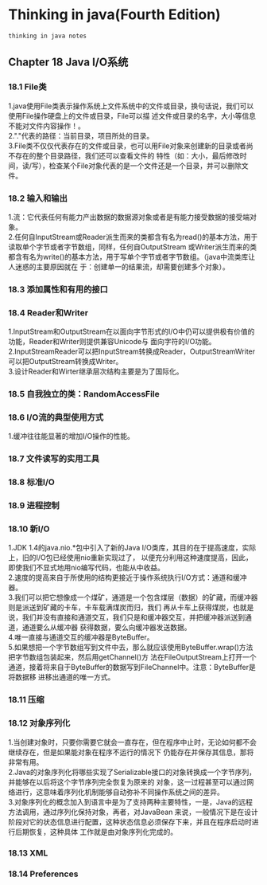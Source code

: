 # Thinking in java(Fourth Edition)
    thinking in java notes
## Chapter 18 Java I/O系统
### 18.1 File类
1.java使用File类表示操作系统上文件系统中的文件或目录，换句话说，我们可以使用File操作硬盘上的文件或目录，File可以描
述文件或目录的名字，大小等信息不能对文件内容操作！。   
2."."代表的路径：当前目录，项目所处的目录。   
3.File类不仅仅代表存在的文件或目录，也可以用File对象来创建新的目录或者尚不存在的整个目录路径，我们还可以查看文件的
特性（如：大小，最后修改时间，读/写），检查某个File对象代表的是一个文件还是一个目录，并可以删除文件。   
### 18.2 输入和输出
1.流：它代表任何有能力产出数据的数据源对象或者是有能力接受数据的接受端对象。   
2.任何自InputStream或Reader派生而来的类都含有名为read()的基本方法，用于读取单个字节或者字节数组，同样，任何自OutputStream
或Writer派生而来的类都含有名为write()的基本方法，用于写单个字节或者字节数组。（java中流类库让人迷惑的主要原因就在
于：创建单一的结果流，却需要创建多个对象）。  
### 18.3 添加属性和有用的接口
### 18.4 Reader和Writer
1.InputStream和OutputStream在以面向字节形式的I/O中仍可以提供极有价值的功能，Reader和Writer则提供兼容Unicode与
面向字符的I/O功能。   
2.InputStreamReader可以把InputStream转换成Reader，OutputStreamWriter可以把OutputStream转换成Writer。   
3.设计Reader和Wirter继承层次结构主要是为了国际化。
### 18.5 自我独立的类：RandomAccessFile
### 18.6 I/O流的典型使用方式
1.缓冲往往能显著的增加I/O操作的性能。   
### 18.7 文件读写的实用工具
### 18.8 标准I/O
### 18.9 进程控制
### 18.10 新I/O
1.JDK 1.4的java.nio.*包中引入了新的Java I/O类库，其目的在于提高速度，实际上，旧的I/O包已经使用nio重新实现过了，
以便充分利用这种速度提高，因此，即使我们不显式地用nio编写代码，也能从中收益。   
2.速度的提高来自于所使用的结构更接近于操作系统执行I/O方式：通道和缓冲器。   
3.我们可以把它想像成一个煤矿，通道是一个包含煤层（数据）的矿藏，而缓冲器则是派送到矿藏的卡车，卡车载满煤炭而归，我们
再从卡车上获得煤炭，也就是说，我们并没有直接和通道交互，我们只是和缓冲器交互，并把缓冲器派送到通道，通道要么从缓冲器
获得数据，要么向缓冲器发送数据。   
4.唯一直接与通道交互的缓冲器是ByteBuffer。   
5.如果想把一个字节数组写到文件中去，那么就应该使用ByteBuffer.wrap()方法把字节数组包装起来，然后用getChannel()方
法在FileOutputStream上打开一个通道，接着将来自于ByteBuffer的数据写到FileChannel中。注意：ByteBuffer是将数据移
进移出通道的唯一方式。   
### 18.11 压缩
### 18.12 对象序列化
1.当创建对象时，只要你需要它就会一直存在，但在程序中止时，无论如何都不会继续存在，但是如果能对象在程序不运行的情况下
仍能存在并保存其信息，那将非常有用。   
2.Java的对象序列化将哪些实现了Serializable接口的对象转换成一个字节序列，并能够在以后将这个字节序列完全恢复为原来的
对象，这一过程甚至可以通过网络进行，这意味着序列化机制能够自动弥补不同操作系统之间的差异。   
3.对象序列化的概念加入到语言中是为了支持两种主要特性，一是，Java的远程方法调用，通过序列化保持对象，再者，对JavaBean
来说，一般情况下是在设计阶段对它的状态信息进行配置，这种状态信息必须保存下来，并且在程序启动时进行后期恢复，这种具体
工作就是由对象序列化完成的。
### 18.13 XML
### 18.14 Preferences
